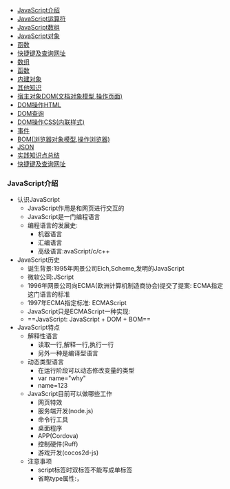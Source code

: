 - [JavaScript介绍](#javascript介绍)
- [JavaScript运算符](#javascript运算符)
- [JavaScript数组](#javascript数组)
- [JavaScript对象](#javascript对象)
- [函数](#函数)
- [快捷键及查询网址](#快捷键及查询网址) 
- [数组](#数组)  
- [函数](#函数-1)  
- [内建对象](#内建对象) 
- [其他知识](#其他知识)
- [宿主对象DOM(文档对象模型,操作页面)](#宿主对象dom文档对象模型操作页面)  
- [DOM操作HTML](#dom操作html)    
- [DOM查询](#dom查询)
- [DOM操作CSS(内联样式)](#dom操作css内联样式)
- [事件](#事件)
- [BOM(浏览器对象模型,操作浏览器)](#bom浏览器对象模型操作浏览器)
- [JSON](#json)
- [实践知识点总结](#实践知识点总结)
- [快捷键及查询网址](#快捷键及查询网址-1)

### JavaScript介绍
- 认识JavaScript
  - JavaScript作用是和网页进行交互的
  - JavaScript是一门编程语言
  - 编程语言的发展史:
    - 机器语言
    - 汇编语言
    - 高级语言:avaScript/c/c++
- JavaScript历史
  - 诞生背景:1995年网景公司Eich,Scheme,发明的JavaScript
  - 微软公司:JScript
  - 1996年网景公司向ECMA(欧洲计算机制造商协会)提交了提案: ECMA指定这门语言的标准
  - 1997年ECMA指定标准: ECMAScript
  - JavaScript只是ECMAScript一种实现:
  - ==JavaScript: JavaScript + DOM + BOM==
- JavaScript特点
  - 解释性语言
    - 读取一行,解释一行,执行一行
    - 另外一种是编译型语言
  - 动态类型语言
    - 在运行阶段可以动态修改变量的类型
    - var name="why"
    - name=123
  - JavaScript目前可以做哪些工作
    - 网页特效
    - 服务端开发(node.js)
    - 命令行工具
    - 桌面程序
    - APP(Cordova)
    - 控制硬件(Ruff)
    - 游戏开发(cocos2d-js)
  - 注意事项
    - script标签时双标签不能写成单标签
    - 省略type属性:，<script>标签中会使用 type="text/javascript"。现在可不写这个代码了，因为JavaScript 是所有现代浏览器以及 HTML5 中的默认脚本语言
    - 加载顺序
      - 作为HTML文档内容的一部分，JavaScript默认遵循HTML文档的加载顺序，即自上而下的加载顺序
      - 推荐将JavaScript代码和编写位置放在body子元素的最后一行
      - JavaScript代码严格区分大小写
- JavaScript填写位置
    * HTML元素中
    * script标签里面
    * 外部引入js文件
- JavaScript注释
  - 单行注释
  - 多行注释
  - 文档注释
- 浏览器的交互方式
  - 交互方式一:浏览器弹出窗口
  - 交互方式2:在控制台打印内容,输出内容多个之间通过逗号隔开
  - 交互方式3:DOM操作
  - 交互方式4:接收用户输入的内容
```
// 1.交互方式一:浏览器弹出窗口
alert('Hello World')
// 交互方式2:在控制台打印内容,输出内容多个之间通过逗号隔开
console.log('hello 你好',"你好",18)
// 3.交互方式3:DOM操作
document.write("<h2>Hello HTML</h2>")
// 4.交互方式4:接收用户输入的内容
var age = prompt("请输入你的年龄")
console.log("你的年龄是:",age)
```
- 变量的命名方式
  - 变量的声明:在一个JavaScript中声明变量使用关键字var(后续学习ES6还有let,const声明方式)
  - 这个过程也可以分开操作
  - 同时声明多个变量
  - 变量的命名规则
    - 第一个字符必须是一个字母、下划线（ _ ）或一个美元符号（ $ ）
    - 其他字符可以是字母、下划线、美元符号或数字。
    - 不能使用关键字和保留字命名：[常用的关键字和保留字查询地址](https://developer.mozilla.org/zh-CN/docs/Web/JavaScript/Reference/Reserved_words)
  - 变量名命名规范(建议遵守)
    - 多个单词使用驼峰标识
    - 赋值=两边都加上空格
    - 一条语句结束后都添加分号
  - 定义变量保存两个数字并将变量的数字进行交换
    - 1.使用临时变量
    - 2.不使用临时变量
```
定义变量保存两个数字并将变量的数字进行交换
        1.使用临时变量
        2.不使用临时变量 
```
- JavaScript常见的基本类型
  - 数值型（Number）
    - 数字的表示方式:十进制,二进制,八进制
    - 数值表示范围:
    - NaN，即非数值（Not a Number）是一个特殊的数值，JS中当对数值进行计算时没有结果返回，则返回NaN
    - isNaN，用于判断是否不是一个数字。不是数字返回true，是数字返回false。

```
var n10 = 10
var n16 = 0x100
var n8 = 0o100
var n2 = 0b100
console.log(n10,n16,n8,n2)
```
  - 字符串型（String）
    - 字符串的表示可以使用单引号也可以使用双引号。
    - 转义字符：\’	\” \t制表符	\n换行符,\\反斜杠,\b退格符.\r回车符四个的用法
    - 获取字符串的长度：length属性
```
无括号,length是属性
str.length
```
  - 布尔型（Boolean）
    - 两个取值: true/false
  - 空类型（Null）
    - Null类型也是只有一个值：null
    - 通常对象在回收时设置为null
  - 未定义型（Undefined）
    - 只有一个值undefine
    - 在使用 var 声明变量但未对其加以初始化时，这个变量的值就是 undefined
    - typeof对没有初始化和没有声明的变量都会返回undefined
  - Null和Undefined的关系：
    - undefined值实际上是由null值衍生出来的，所以如果比较undefined和null是否相等，会返回true
    - 但是转化成数字时，undefined为NaN，null为0
  - typeof可以查看变量类型
```
两种写法都可以
console.log(typeof str)常用
console.log(typeof(str))
```
- ==变量存储的本质==
  - 内存的分类：栈空间和堆空间
  - 基本数据类型分配在栈空间
  - 引入数据分配在堆空间
  (浏览器数据类型加载在内存中的堆空间和栈空间)
- 数值类型的转换
  - Number(其他类型)
  - parseInt(数值,radix基数):将string->整数
  - parseFloat():将string->浮点数
- 转换成字符串类型
  - toString()方法格式:变量.toString()
    - 只能转换数值类型和布尔类型
  - String(变量): 可以转换所有类型
  - 字符串拼接:格式:变量+""
- 转换成boolean类型
  - 转成false的五种:"",0,undefined,null,NAN
  - 其他均为true
### JavaScript运算符
- 算术运算符/
- 赋值运算符/
- 关系(比较)运算符/
  - '\==='表示全等，他和'=='基本一致，不过'=='在判断两个值时会进行自动的类型转换，而'==='不会。
  - 比如”123”==123 会返回true，而”123”===123会返回false；
  - 除了!=以外，JS中还提供了!==
  - !==也不会进行自动类型转换，比如”123”!=123 会返回false，而”123”!==123会返回true；
- 逻辑运算符 
  - 逻辑与运算符可以应用于多个运算符,且不一定为boolean值
  - 对于非布尔的运算,会先转换为布尔值
  - 逻辑与和逻辑或的特殊用法
```
   /*
        1.逻辑与的特殊用法:多个条件都为true
        先判断存在不存在,存在则进行后面函数的调用,就不会出现报错的情况
       与运算的特殊用法:多个条件都为true
       有一个条件为falsename后续将不再判断

        */
       var name = "ftt";
    //    对象中存放的是键值对
       var info = {
           name: "ftt",
           age: 18,
           height: 1.65,
        //    eating: function() {
        //        console.log("吃东西");
        //    }
       };
       info.eating && info.eating()
       /*
       2.逻辑或的特殊用法:只要有一个条件为true
       一旦遇到条件为true.那么后面的条件将不再执行
       */
      var message = info.name || info.age || info.height
      console.log(message)
```
- 三元运算符
  - 格式:表达式1 ? 表达式2 : 表达式3
  - 满足表达式1执行表达式2,否则执行表达式3
- switch分支语句
- 断点调试(debug)
  - 通过打印到控制台
  - 开启断点调试的两种方式
    - 找到自己的源代码,在其中打断点
    - 在代码中写上debugger

### JavaScript数组
- 数组
  - JavaScript中的数组我们可以通过字面量的方式创建：[]
    - []中存放一组数据
    - 虽然JavaScript支持在数组中存放不同的数据类型，但是开发中建议存放相同的类型  
  - 数组常见操作
    - length属性
    - 获取数组某个位置通过索引值
    - 在JavaScript中获取一个不存在的索引值，不会报错，结果为undefined
- 冒泡排序
  -  相邻元素先进行比较,不满足条件交换位置,每次排序都选出里面最大的元素
```
var num = [3,2,8,9,4,3,6,7,2]
for (i = num.length-1; i > 0;i--) {
    for (j = 0;j < i;j++) {
        if (num[j] > num[i]) {
            var temp = num[i];
            num[i] = num[j];
            num[j] = temp;
        }
    }
}
console.log(num);
```
### JavaScript对象
- JavaScript主要分为:ES(ECMAScript),BOM,DOM
- 对象的分类:
  - 内建对象
    - ES6标准中定义的对象,在任何的ES的实现中都可以使用
    - 比如:Math String Number Boolean Function Object
  - 宿主对象
     - 由JS的运行环境提供的对象,目前来讲主要由浏览器来提供
     - 比如:BOM,DOM
  - 自定义对象
    - 由开发人员自己创建的对象
- 对象的基本操作
  -  创建:构造函数专门用来创建对象的函数,通过new创建的函数都叫做构造函数,通过typeof查看属性
    - 两种方式:1.通过new构造函数创建
    - 直接通过大括号中的键值对进行创建var obj2 = {
            name: "ftt",
            age: 18,
            gender: "女",
        };==使用奇怪的名字,属性名要添加双引号==
  -  向对象中添加的值称为属性,属性的添加格式:对象.属性名 = 属性值
  -  修改属性:对象.属性名 = 新属性值
  -  通过in字符查看对象中属性的存在格式:"属性名" in 对象
```
/*
对象的声明:
1.通过构造函数new进行创建
*/
obj = new Object();
obj1 = new Object();
// 2.特殊的属性名通过中括号进行创建[] 更加灵活,通过传递变量进行属性的读取
obj["123"] = "你好";
console.log(obj["123"]);
var n = "123";
console.log(obj[n]);
// js对象的属性值可以是任意的值
obj.test = obj1;
obj.name = "ftt";
console.log(obj.test);
// 通过in字符查看对象中属性的存在格式:"属性名" in 对象
console.log("test" in obj);
```
- 基本数据类型和引数据类型
  - 基本数据类型的值是无法修改的,不可变的,基本数据类型比较的是==值==的比较,也就是两个变量的比较;保存在栈中
  - 引用数据类型:保存在内存中的对象;当一个变量是一个对象时,实际上变量中保存的并不是对象本身,而是对象的==引用==;当从一个变量向另一个变量复制引用类型的值时,会将对象的引用复制到变量中，并不是创建一个新的对象。这时，两个变量指向的是同一个对象。因此，改变其中一个变量会影响另一个。
- 堆和栈
  - JS在运行时数据时保存在栈内存和堆内存中
  - 栈内存用来保存变量和基本类型,堆内存用来保存对象
  - 声明变量时实际是在栈内存中创建了一个空间来保存变量
  - 如果是基本类型则在栈内存中直接保存，
  - 如果是引用类型则会在堆内存中保存，变量中保存的实际上对象在堆内存中的地址。
#### 函数
- 函数也是对象,可以存储东西
- 函数是由一系列子程序组成
- 函数可以封装一些可执行的代码,拥有普通对象的功能
- 函数需要调用才能执行:函数名()
- 函数通过typeof属性查看时显示object类型
- 创建函数两种方式:
  - 通过构造函数创建(开发中不用)var fun = new Function("console.log('Hello World');");
   - 使用函数声明创建函数:function 函数名(参数1,...){语句}
   - 使用函数表达式的方式创建函数
```
// 创建函数1(通过构造函数,一般不使用)
var fun = new Function("console.log('Hello World');");
// 2.创建函数通过声明的方式
function fun1 (){
    console.log("我是函数");
    alert("哈哈哈");
    document.write("dkfsoj;ijs;diof");
}
// 3使用函数表达式:匿名表达式,没有函数名
var fun3 = function(){
    console.log("我是匿名函数");
}
// 调用函数
fun();
fun1();
fun3();
```
- 函数参数:
  - 调用函数时解析器不会检查实参的类型和个数
  - 当实参的个数少于形参时
- 函数返回值
  - 函数中通过return返回值;
  - 不写return时,返回undefined
  - return可以返回任何类型的值
- 实参可是是任意数据类型(数值,对象,函数等)
  - sayHello和sayHello()的区别:
    - sayHello是一个对象,
    - sayHello()是函数调用,传入的是返回值 
- 立即执行函数
  - 立即执行函数只会执行一次
  - 两种不同的写法:立即执行函数需要加括号()才不会报错,将他们看成一个整体
 ```
立即执行函数:只会执行一次 没有参数的执行函数,注意需要加()才不会报错,若要立即执行只需要在最后加上()
(function(){
    console.log("我是立即执行函数");
})();
// 有参数的立即执行函数
(function(a,b){
    console.log(a+b);
})(123,345);
  ```
- 对象的属性可以是任意的数据类型行(函数)
```
obj.test;//是一个函数
obj.test();//1,调对象的方法
fun1();//2,调函数,1,2只是名称上的区别
```
- 函数的属性查看方法:
  - 对象.属性名
  - 对象[变量名]更加灵活方便
- 通过枚举的方式遍历对象的属性
  - obj[n]这里的n是变量所有只能通过变量的方式查看属性名
```
 // 通过for (var n in obj)枚举对象中的属性
        var obj = {
            name:"猪八戒",
            age:17,
            gender:"男",
            address:"高老庄"
        }
        for (var n in obj) {
            console.log(n + " "+ obj[n]);
        }
```
- 作用域:
  - 全局作是最外围的执行环境,在web浏览器中,全局执行环境被认为是windows对戏哪个,因此所有的全局变量和函数都作为windows对象啊的属性和方法创建
  - 每个执行环境中的所有代码执行完毕后,该环境被销毁,保存在其中的变量和函数定义也随之销毁
  - 在内部环境可以读取外部环境的变量,反之不行.
- 变量的生声明:
  - 1.变量的声明:使用var关键字声明的变量会在所有代码执行之前就声明(但不会赋值),所以即使在声明之前调用会显示undefined,不用var声明则会直接报错;
  - 2.函数的声明:
       - 使用函数声明形式创建的函数function 函数名(){}会在所有代码执行之前就被创建,所以我们可以再函数声明之前就调用
       - 使用函数表达式创建的函数,不会被声明提前,不能提前进行条用
```
console.log(a);//undefined
var a = "123";
var b = "hahah ";
console.log(a);//123

fun();//执行
fun1();//报错显示不是function,var声明的为赋值的默认为undefined
function fun() {
   console.log('我是声明函数声明的function函数');
}
var fun1 = function() {
   console.log("我是函数表达式声明的函数")
}
```
- 函数作用域
  - 调用函数时创建函数作用域,函数执行完毕,函数作用域销毁
  - 每调用一次函数就会创建新的作用域,他们之间是互相独立的
  - 在函数作用域中可以访问全局作用域,反之不行
  - 在函数作用域中操作一个变量时现在自身作用域中寻找,没有则向上一级寻找,若全局作用域中都没有,则会报错referenceError
  - 在函数中访问全局变量可以使用window对象
  - 函数作用域中var声明的变量也会提前;函数声明也会在所有代码执行之前也会被调用
  - 在函数中不使用var声明的变量都会成为全局变量
  - 形参就相当于在函数中声明了一个变量,调用函数时如果不写实参,就报undefined
-  ==解析器调用函数每次都会向函数内部传递一个隐含参数this==,
  - this指向的是一个对象,这个对象我们称之为==函数执行上下文对象==
  - 根据函数的调用方式不同,this会指向不同的对象
    - 以函数的形式调用时,this永远指向window
    - 以方法的形式调用时,this就是调用方法的那个对象
 ```
function fun(){
   console.log(this.name);
} 
var name = "全局的name属性";
//以方法的形式调用
window.fun();
//以全局的形式调用
fun();
 ```
- 工厂化方法创建对象
  - 弊端是:所有的对象都是object的,是==通过new创建出来的对象==,不能区分不同的对象,因此提出构造函数的概念
```
// 工厂化方法创建
function createPerson(name,age,gender){

    var obj = new Object();
    obj.name = name;
    obj.age = age;
    obj.gender = gender;
    obj.sayHello = function(){
        alert(this.name);
    }
    return obj;
}
var obj1 = createPerson("猪八戒",13,"男");
var obj2 = createPerson("孙悟空",13,"男");
var obj3 = createPerson("汤森",13,"男");
var obj4 = createPerson("白龙马",13,"男");
obj1.sayHello();
obj2.sayHello();
obj3.sayHello();
obj4.sayHello();
```
- 构造函数
  - 创建一个构造函数专门用来创建指定的对象;构造函数是一个普通的函数,创建方式和普通的方式没有区别;不同的构造函数习惯首字母大写
  - 构造函数和普通函数的区别:
    - 普通函数是直接调用
    - 构造函数是使用new关键字来调用
  - 构造函数的执行流程:
    - 立刻创建一个新的对象
    - 将新建的对象设置为函数中的this,在构造函数中可以使用this来引用新建的对象
    - 逐行执行函数中的代码
    - 将新建的对象作为返回值返回
  - 使用同一个构造函数创建的对象属于一类对象,也将一个构造函数称之为一个类
  - 我们将通过构造函数创建的对象称之为==实例==
  - 通过instanceof 可以判断对象实例所属情况,格式:==实例 instanceof 对象==
- this的三种情况:
  - 当以函数形式调用,this是window
  - 当以方法的形式调用,this是调用方法的对象
  - 当以构造函数调用,this就是创建的函数
 ```
function Dog(name,age){
    this.name = name;
    this.age = age;
    this.sayHello = function(){
        alert(this.name);
    }
}
function Person(name,age,gender){
    this.name = name;
    this.age = age;
    this.gender = gender;
    this.sayHello = function(){
        alert(this.name);
    }
}
var per = new Person("猪八戒",12,"女");
console.log(per);
console.log(per.sayHello());
var dog = new Dog("小黄",23);
console.log(dog)
console.log(dog.sayHello())
// instanceof
console.log(per instanceof Object);
console.log(dog instanceof Dog);
console.log(per instanceof Person);
改进: 将sayHello()方法在全局作用域中定义,避免每次创建新的对象都会新建函数sayHello,占用内存
缺点:定义在全局变量中会污染全局变量的环境,因此提出了原型的概念

 ```
 - ==原型解决方案==:
  - 创建构造函数,可以将这些对象共有的属性和方法添加到构造函数的原型对象中,不用分别给每个独享添加,也不会影响到全局作用域,就可以使每个对象都可以访问到这些属性和方法
 - ==原型==:
   - 我们所创建的每个函数,解析器都会添加一个属性==prototype==,这个属性对应着一个对象,就是==原型对象==
   - 函数调用
     - 如果函数作为普通函数调用,原型没有任何作用;
     - 作为构造函数调用,他所创建的每一个实例都会有一个隐含的属性指向该构造函数的原型对象,可以通过__proto__来访问
  - 原型对象相当于一个类的公共区域,所有同一个类的实例都可以访问这个原型对象,可以将对象中共有的内容统一设置到原型对象中
  - 当我们访问对象中属性和方法是,他现在自身中寻找,如果有则直接使用,否则会去原型对象中寻找
  - 
```
function MyClass(){

}
var c1 = new MyClass();
// 给实例中添加属性和方法
c1.a = "abc"
c1.fun = function(){
    console.log("我是c1的方法");
}
var c2 = new MyClass();
console.log(MyClass.prototype==c1.__proto__);//返回结果为true,函数的属性prototype==实例的属性__proto__
// 给原型对象中添加属性/方法
MyClass.prototype.a = 123;
MyClass.prototype.fun = function(){
    alert("hello");
}
// 访问原型对象中的内容
console.log(c1.fun());
console.log(c1.a);
console.log(c2.fun());
console.log(c2.a);
```
- 查看对象中的属性
  - 使用in查看对象中的属性:使用in检查对象中是否含有某个属性,如果对对象中没有,原型对象中有,也会返回true;格式:"属性名" in 实例.
  - 使用hasOwnProperty()来检查对象自身的属性,且只能检查自身的属性格式:实例.hasOwnProperty("属性名")
  - hasOwnProperty()在原型的原型的对象中存在
  - 原型的对象中也存在原型对象,当我们使用一个对象的属性或方法时,会现在自身中寻找,有则直接使用,没有则去原型对象中寻找,不存在在去原型的原型的对象中去寻找,直到找到object对象的原型,如果object中没有则返回undefined,==object对象中没有原型,原型为null==.
```
in方法使用
"name" in c1
hasOwnProperty方法使用
per1.__proto__.hasOwnProperty("toString")
注意:查看函数方法也是只看方法名
```
- toString方法重写在原型对象中会对所有创建的实例都起作用
```
// 定义在原型对象中显示
Person.prototype.toString = function(){
    return "Person[name="+this.name+"age="+this.age+"gender:"+this.gender+"]";
}
```
- ==垃圾回收(GC)==
  - 不再使用的对象的内存将会==自动回收==，这种功能称作垃圾回收
  - 所谓不再使用的对象，指的是没有任何一个属性(变量)引用的对象
  - 垃圾回收目的:是开发者不必为对象的生命周期管理花费太多的时间object=null
  - JS引擎中拥有自动垃圾回收机制,需要回收将obj=null


### 快捷键及查询网址
- [常用的关键字和保留字查询地址](https://developer.mozilla.org/zh-CN/docs/Web/JavaScript/Reference/Reserved_words)
#### 数组
- 数组也是一个对象,通过索引进行获取
- 数组的创建
  - 通过new构造函数进行创建
  - 根据字面量创建数组[]
    - 创建数组的同时还可以赋值
    - 计算数组的长度length属性
    - 设置数组的长度length
    - 在创建数组时如果赋值只有一个数字,表示数组的长度,而非index=0处的值
    - 数字中的元素可以是任意数据类型(数字,字符串,对象,函数,数组等)
```
var arr = new Array(10, 20, 30);
var arr2 = [10, 20, 30];
```
- 数组的方法
  - 数组push()末尾添加元素并返回新的数组长度值
  - pop()末尾删除最后一个元素,并返回元素   
  - unshift()开头添加新的元素并返回新的数组长度值
  - shift() 开头删除第一个元素并返回删除的元素
  - slice(start,end):提取数组中指定的元素
    - start包含
    - end不包含,可以省略,默认最后一个
    - 可以传递负数,表示从后面开始算起
  - splice()用于删除数组中的元素
    - ==使用该函数会改变原数组==,会将指定元素从原数组中删除并将删除的元素作为返回值返回
    - 参数:
      - 1.表示开始位置的索引
      - 2.表示删除元素的个数
      - 3.第三个及其以后可以传递一些元素,这些元素会自动插入到开始位置索引前面
  - concat()可以连接两个或多个数组
    - 该方法不会对原数组产生影响.而是将转换后的字符串作为结果返回
    - arr.concat(arr1,arr2)参数可以是数组也可以是元素
  - jojn()将数组转换为字符串
    - 不会对原数组产生影响
    - 参数为字符连接的符号
  - reverse()翻转数组元素中的内容,会改变组原数组(无参数)
  - sort()对数组中的数字进行排序,会改变原数组,默认暗转unicode编码进行排序
    - 我们可以自己制定排序规则:
      - 在sort()中添加一个回调函数,来指定排序规则,回调函函数中需要指定两个形参,浏览器将分别使用数组中的元素作为实参去调用回调函数.使用哪个调用不确定,但肯定在数组中a肯定在b前面
      - 浏览器柑橘回调函数的返回值来决定元素的顺序
        - 大于0 元素交换位置
        - 小于0元素位置不变
        - 等于0,则认为两个元素相等也不交换位置
    - 升序排列(a-b)
    - 降序排列(b-a)
```
var arr4 = ['1','4','3','5','6','2'];
//回调函数
arr4.sort(function(a,b){
    return a-b;
})
console.log(arr4);
```

- ==forEach()方法只支持IE8以上浏览器支持的==
    该方法需要函数作为参数
    - 数组中有几个元素执行几次,每次执行浏览器会将遍历到的元素以实参的形式传递出来,我们可以定义形参来读取内容
    - 浏览器会传递三个参数:
       - 第一个参数:值
       - 第二个参数:元素索引
       - 第三个参数: 正在遍历的数据 
```
var arr = ["苹果","香蕉","栗子","荔枝","樱桃"];
arr.forEach(function(value,index,obj){
   console.log(value);
   console.log(index);
   console.log(obj);
       })
```
- 数组去重:
```
// 数组去重
var arr = [1,2,3,5,3,5,4,3,3,7];
for(var i=0;i<arr.length;i++){
    for(var j=i+1;j<arr.length;j++){
        if(arr[i]==arr[j]){
            arr.splice(j,1);
            // 如果arr存在两个连续的相等数字,在删除之后,后面的元素就会补上来,而索引值调下一位,漏掉与其相邻的元素,这里通过j--在执行一次删除位置的当前位置
            j--;
        }
    }
}
        console.log(arr);

```
-冒泡排序
```
/*
        相邻元素先进行比较,不满足条件交换位置,每次排序都选出里面最大的元素
        */
        var num = [3,2,8,9,4,3,6,7,2]
        for (i = num.length-1; i > 0;i--) {
            for (j = 0;j < i;j++) {
                if (num[j] > num[i]) {
                    var temp = num[i];
                    num[i] = num[j];
                    num[j] = temp;
                }
            }
        }
        console.log(num);
```
#### 函数
- 函数对象的方法
  - call()和apply()
    - 这两个都是函数对象的方法,需要通过函数对象来调用
    - 当函数调用call()和apply()都会调用函数执行
    - 在调用两个函数可以将一个对象指定为第一个参数,此时这个对象成为函数执行的this
  - call()可以将实参在对象之后依次传递
  - apply()需要将实参封装到一个数组中统一传递
```
fun();//this是window
fun.call(obj);//this是obj
fun.apply(obj);//this是obj

fun.call(obj,2,3);
fun.apply(obj,[2,3]);
```
- ==this情况==
  - 以函数情况调用时,h
  - 以方法的形式调用时,this是调用方法的对象
  - 以构造函数的形式调用时,this是新创建的那个对象
  - 使用call和apply调用时,this是指定的那个对象
  
- 在==调用函数时==,浏览器每次都会传递两个隐含的参数
  - ==this== 函数的上下文对象
  - 封装实参的对象==arguments==
    - ==arguments==是一个类数组对象,他可以通过索引来才做数据,也可以获取长度
    - 在调用函数时,所传递的实参都会在arguments中保存
    - 即使不定义实参也可以通过arguments来使用实参->arguments[0]
    - arguments中有一个属性叫==callee==,这个属性对应一个函数对象,就是当前正在执行的函数对象
```
function fun(){
   console.log(arguments instanceof Array);//false,可见不是数组
   console.log(Array.isArray(arguments));//false可见不是数组
}
function fun1(a,b){
   console.log(arguments.length);
   console.log(arguments[0]);
   console.log(arguments.callee);
   //表示当前正在执行的函数对象
   console.log(arguments.callee == fun1);//true
}
fun1("hello",true);
```
- 函数的定义和调用
  - 函数名的命名规则和前面变量名的命名规则是相同的
  - 函数定义完后里面的代码是不会执行的，函数必须调用才会执行
  - 调用函数通过函数名()
  - ==函数的调用是一个压栈的过程==
```
 function 函数名(){
    函数封装的代码
    ……
 }
```
- 函数表达式的写法有三种:
  - 函数声明:函数.name=函数名
  - 函数表达式
    - 匿名函数表达式:函数.name=表达式名
    - 命名函数表达式:函数.name=函数名
  - 函数的name属性：所有的函数都有一个name属性用于获取函数的名称
```
 var test = function bar(){
    函数封装的代码
    ……
 }
  var test = function(){
    函数封装的代码
    ……
 }
```
- 函数的作用，在开发程序时，使用函数可以提高编写的效率以及代码的 ==重用==
- ==函数的参数==
  - 把 具有独立功能的代码块 组织为一个小模块，在需要的时候 调用
  - 函数的参数，增加函数的 通用性，针对 相同的数据处理逻辑，能够 适应更多的数据
  - 参数传递数据:参数分类
    - 形参:定义 函数时，小括号中的参数，是用来接收参数用的，在函数内部 作为变量使用
    - 实参:调用 函数时，小括号中的参数，是用来把数据传递到 函数内部 用的
- 参数的值传递和引用传递
  - 值传递主要针对的的普通数据类型,传参的过程中传递的是值
  - 引用传递:主要针对的是引用数据类型,传参的过程中传递的是地址,修改也直接修改的是地址中的值,可以不用返回return引用数据类型,直接在函数外面调用

- ==函数返回值==
  - 使用return关键字返回值,当前函数就会结束
  - 如果函数中没有return.name函数有默认的返回值undefied
  - 如果函数使用 return语句，但是return后面没有任何值，那么函数的返回值也是：==undefined==
- ==递归函数==:
  - 函数自己调用自己
  - 在开发中尽量避免使用递归
    - 递归如果没有写好结束条件,意味着会无限执行下去
    - 递归调用非常占据内存空间(空间复杂度).效率比较低(时间复杂度)
- ==立即执行函数== (Immediately-Invoked Function Expression)(IIFE)立即调用函数==表达式==
  - 立即执行函数:只会执行一次
  - 没有参数的执行函数,注意需要加()才不会报错,若要立即执行只需要在最后加上()
  - 表达的含义是一个函数定义完后被立即执行
  - 先定义一个匿名函数,这个函数有自己独立的执行上下文,函数后面的()表示函数调用执行
  - 作用:会创建独立的执行上下文环境,可以避免外界访问或修改内部的变量,也避免了内部变量的秀秀
```
// 立即执行函数:只会执行一次
// 没有参数的执行函数,注意需要加()才不会报错,若要立即执行只需要在最后加上(),小括号解析当成表达式
(function(){
    console.log("我是立即执行函数");
})();
(function(){
    console.log("我是立即执行函数");
}());这种写法也是可以,()内部的东西是一个整体
// 有参数的立即执行函数
(function(a,b){
    console.log(a+b);
})(123,345);
var demo = function(){}();是一个表达式可以直接跟()调用
错误方式:
function(){
    console.log("我是立即执行函数");
}();相当于是两行代码,js不允许直接在一个函数后面()调用函数
```
- 函数相关练习 (斐波那契额数,选择排序,冒泡排序)
```
// 练习一：实现一个加法计算器
function sum() {
    var total = 0;
    //浏览器默认会传入参数对象,通过for循环获取返回值
    for (var i = 0; i < arguments.length; i++) {
        total += arguments[i];
    }
    return total;
}
//调用函数
console.log(sum(23, 45, 34, 2, 3, 5));
// 练习二：定义一个函数，传入宽高，计算矩形区域的面积
function rectangle(w, h) {
    return w * h;
}
console.log(rectangle(45, 34));
// 练习三：定义一个函数，传入半径，计算圆形的面积
function cyc(r) {
    return Math.PI * r * r;
}
console.log(cyc(5));
// 练习四：定义一个函数，传入n（n为正整数），计算1~n数字的和
function sumAll(n) {
    var total = 0;
    //浏览器默认会传入参数对象,通过for循环获取返回值
    for (var i = 1; i < n; i++) {
        total += i;
    }
    return total;
}
console.log(sumAll(100));
// 练习五：定义一个函数，传入一个数组，对数组进行翻转
function reverseArr(arr) {
    for (var i = 0; i < arr.length / 2; i++) {
        var temp = arr[i];
        arr[i] = arr[arr.length - 1 - i];
        arr[arr.length - 1 - i] = temp;
        // console.log(arr[i]);
        // console.log(arr[arr.length - 1 - i]);
    }
    return arr;
}
var arr = [1, 4, 5, 6, 3, 5, 4, 6, 3];
console.log(reverseArr(arr));
// 练习六：定义一个函数，传入一个数字数组，对数组中的数字进行排序
function arrSort(arr) {
    //通过冒泡排序进行
    for (i = arr.length - 1; i > 0; i--) {
        for (j = 0; j < i; j++) {
            if (arr[j] > arr[i]) {
                var temp = arr[i];
                arr[i] = arr[j];
                arr[j] = temp;
            }
        }
    }
    return arr;
}
console.log(arrSort(arr));
// 练习七：定义一个函数，传入一个数字，求对应的菲波那切数列,
//1,1,后面的数是前面两个数的和
function fib(n){
        if(n===0||n===1){
            return 1;
        }
        num1 = 1;
        num2 = 1;
        sum = 2;
        for(var i=2;i<n;i++){
            //相加数值的传递
            num1 = num2;
            num2 = sum;
            sum = num1 + num2;
            // console.log(sum);
        }
        return sum;
    }
    console.log(fib(10));
    //通过递归函数实现斐波那契数
    function fib2(n){
        if(n===0||n===1){
            return 1;
        }
        return fib2(n-1)+fib2(n-2);
    }
    console.log(fib2(10));
//选择排序,每一轮都将最小的元素的放在前面,一次类推
var arr = [4, 2, 3, 7, 5, 9, 20, 8];
function chooseSort(arr) {
    for (var j = 0; j < arr.length; j++) {
        for (var i = j + 1; i < arr.length; i++) {
            //i大的条件放在后面
            if (arr[i] < arr[j]) {
                temp = arr[j];
                arr[j] = arr[i];
                arr[i] = temp;
                // i--;
            }
        }

    }
}
chooseSort(arr);
console.log(arr);
    
    
```



#### 内建对象
- Date对象
  - 当前时间戳:Date.now();
- Math和其他对象不同,他不是一个构造函数,他属于工具类不用创建对象,里面封装了数字相关的属性和方法
  - Math.PI
  - Math.ceil()
  - Math.floor()
  - Math.round()
  - Math.random()0-1之间的随机数
  - 生成一个0-x之间的随机数:Math.round(Math.random()*x)
  - 生成一个x-y之间的随机数:Math.round(Math.random()*(y-x)+x)
  - Math.max()
  - Math.min()
  - Math.pow(x,y)x的y次方
  - Math.squrt(x,y)开根号
#### 其他知识
- 包装类
  - 常用的数据类型:Boolean,String,Number,Null,Undefined
  - 引用数据类型:Object
  - 在JS中提供了三个包装类,通过这三个包装类可以将基本数据类型转换为引用数据类型
    - String()
     * Number()
     * Boolean()
  * 方法和属性不能添加给对象,不能添加给基本数据类型,当我们对一些基本数据类型调用方法和属性时,浏览器会临时使用包装类转换为对象,然后在调用想用的对象和方法,调用完成后在转为基本数据类型
- 字符串方法
  - 字符串在底层通过字符数组的方式保存
  - str.length
  - 获取指定位置的字符
    - charAt(num)获取指定位置的字符
    - charCodeAt()返回的是字符编码
    - fromCharCode()根据字符编码去获取字符,例如:String.fromCharCode(20013)通过构造函数调用
    - indexOf(待查内容,查找位置)返回第一次索引的位置,没有则显示-1
    - slice(start,end)截取指定位置字符串并返回截取的字符串,参数为负数,表示从后面开始计算
    - substring()和slice类似,会自动调整参数的位置,第二个小于第一个会自动交换位置,参数不能为负数
    - substr(str,个数):一般不用
  - split("符号"),通过参数符号拆分字符串为数组,传入的参数为空,则所有的字符串按照字母拆分
  - str.toUpperCase()转换为大写
  - str.toLowerCase()转化为小写
- ==正则表达式==
  - 创建
    - 通过构造函数:
      - var 变量 = new RegExp("正则表达式","匹配模式")
        - 匹配模式:g->全局匹配;i->忽略大小写;s->匹配任何字符包括终止符
      - 使用typeof检查正则对象,会返回object
    - 通过字面量
      - var 变量 = /正则表达式/匹配模式
  - 正则表达式的方法:test()
    - 使用这个方法可以用来检查字符串是否否和正则表达式,符合返回true,反之false
  - 正则表达式总结
    - /a|b|c/:检查一个字符串中有字母a或b或c
    - /[a-z]/i检查一个字符串中是否有字母
    - /a[bc]d/检查字符串中含有abc或acd,
    - /^ab/:除了ab以外的字符
    - /[0-9]/:含有数字0-9
  - ==字符串和正则表达式的方法:==
    - search(正则表达式)搜索字符串中是否含有指定内容,搜索到则返回第一个元素的位置,搜索不到则返回-1;只会返回一个值
    - match()可以将字符串中符合条件的内容提取出来,可以提取出所有的符合要求的内容,默认只会返回第一个,设置全局匹配模式,多个结果返回的是一个数组
    - replace("被替换","替换内容")可以将字符串中的内容替换为新的内容 默认只会替换以一个,设置全局替换模式
    - split("*")可以通过参数字符串拆分为字符数组,并返回所有的字符串数组;设置全局变量会返回所有值,设置替换内容为空,则会将所有的返回值都返回
  - 量词:
    - 通过量词设置内容出现的次数
    - 量词只对前面的内容起作用
    - {n}正好出现的次数n
    - {m,n}出现m-n次
    - {m,} m次以上
    - + 表示一次或者一次以上
    - * 0个或多个
    - ? 0个或一个
    - ^ 表示开头(ps:在[]里面的^表示除了在外面的表示开头)
    - $ 表示结尾
    - 手机号的正则表达式:/^1[3-9][0-9]{9}/
- ==转义字符==\ 
    - . 表示任意字符,如果检查有没有点通过转义字符\.
    - 注意使用构造函数时,由于它的参数是字符串,而\是字符串中的转义字符,如果要使用\则需要使用\\
```
// 字面量创建的正则表达式
reg = /\./
console.log(reg.test(str3));   
// 构造函数创建的正则表达式 
var reg1 = new RegExp("\\.");
console.log(reg1.test(str3));
```
- 其他正则表达式
  - \w 任意的字母数字_---[A-z0-9_]
  - \W 除了[^A-z0-9_]
  - \d 任意的数字 [0-9]
  - \D [^0-9]
  - \s 空格
  - \S 除了空格
  - \b 单词边界
  -  \B 除了边界
  -  去除输入字符串前后的空格->str.replace(/^\s*|\s*$/g,"")
  -  电子邮件表达式:/^\w{3,}(\.\w)*@[A-z0-9](\.[A-z0-9])+(\.[A-z]{2,5}){1,2}$/
```
var reg = /\w/
var reg = /\W/
var reg = /\d/
var reg = /\D/
var reg = /\s/
var reg = /\S/
var reg = /\bchild\b/  //只含有child
console.log(reg.test("er child ren"));
// 去除用户名前后的空格,将字符串前后的空格替换为空的字符串
reg = /^\s*|\s*$/g;
var str = "    sdsdfsd dfdsgs    ";
str = str.replace(/^\s*|\s*$/g,"")
console.log(str);
```
### 宿主对象DOM(文档对象模型,操作页面)
#### DOM操作HTML
- DOM:Document Object Model文档对象模型
  - 文档中通过dom来对HTML页面进行操作
  - 文档:表示整个HTML网页文档
  - 对象:将网页中每个部分转化为对象
  - 模型:表示了各个对象之间的关系,方便获取对象(模型图)
- 节点:构成网页的最基本的组成部分,网页中的每个部分都称为节点,
  - 划分:
      - 文档节点:整个HTML页面
        - document代表整个html页面,是window的属性,可以直接使用,通过该对象可以在整个文档中访问查找节点对象,并可以通过该对象创建节点
      - 元素节点:Html标签
        - 浏览器会将所有页面中的标签转化为元素节点,通过过document.getElementById()方法获取元素节点
      - 属性节点:元素的属性
        - 	属性节点表示的是标签中的一个一个的属性，这里要注意的==是属性节点并非是元素节点的子节点，而是元素节点的一部分==。
        - 	可以通过元素节点来获取指定的属性节点
        - 元素节点.getAttributeNode("属性名");
        - ==我们一般不使用属性节点==
      - 文本节点:HTML标签中的内容
        - ==文本节点一般是作为元素节点的子节点存在的==
        - 获取文本节点时，一般先要获取元素节点。在通过元素节点获取文本节点
        - 元素节点.firstChild获取元素节点的第一个子节点,一般为文本节点
  - 节点属性

| 名称     | nodeName  | nodeType | nodeValue |
|----------|-----------|----------|-----------|
| 文档节点 | #document | 9        | null      |
| 元素节点 | 标签名    | 1        | null      |
| 属性节点 | 属性名    | 2        | 属性值    |
| 文本节点 | #text     | 3        | 文本内容  |
- ==事件==
  - 事件:文档或浏览器窗口中发生的一些特定的交互瞬间
  - JavaScript与HTML之间的交互是通过时间实现的
  - 文档在加载页面时,<head>标签这部分<script>会在页面加载完成之前就加载,此时dom对象并未完全加载就会报错,解决方案
    - 在<head>下的<script>中添加为window绑定一个onload事件 ,该事件对应的相应函数会在页面加载完成之后响应,这样确保我们的代码执行时,所有的dom对象都加载完毕
    - 在body中最后添加script添加js代码,按照顺序执行
##### DOM查询
- DOM中的方法(通过document对象调用)
  - document.getElementById("btn1");获取指定id
  - document.getElementsByTagName("option");获取一组标签名
  - document.getElementsByName("hobby");根据name获取一组数据
  - 查看获取元素的内容的方式:
    - 双标签内容:innerHTM属性
    - 单标签:对象.value/name/type等
    - 查看class属性时采用:对象.className
-  
```
btn1.onclick = function () {
    var pass = document.getElementById("password");
    //    innerHTM获取双标签中的内容,单标签中的内容通过.value.type等获取
    alert(pass.value);
    alert(pass.name);
    alert(pass.type);
}
var btn2 = document.getElementById("btn2");
btn2.onclick = function () {
    //    通过标签名获取一组
    var options = document.getElementsByTagName("option");
    alert(options.length);
    for (var i in options){
        alert(options[i].value);
    }
    // for (var i=0;i<options.length;i++){
    //     alert(options[i].value);
    // }


}
var btn3 = document.getElementById("btn3");
btn3.onclick = function(){
   //通过name获取一组
   var hobby = document.getElementsByName("hobby");
   alert(hobby.length);
   for(var i=0;i<hobby.length;i++){
    //    alert(hobby[i].value);   
    //    获取class类名通过.className
        alert(hobby[i].className);
   }
```
- 获取元素节点的子节点(通过具体的元素调用)ps:节点都是包含空白文档的
  - 方法:元素对象.getElementsByTagName()->返回当前节点的指定标签后代节点(包括空白文本)
  - 属性:childNodes:表示当前节点的所有==子节点(包括空白文本)==
  -  children属性可以获取当前元素的所有==子元素==
  - 属性:firstChild:表示当前节点的第一个子节点
  - firstElementChild获取当前元素的第一个子元素,不支持IE8及以下的浏览器，
  - 属性lastChild:表示当前节点的最后一个子节点
- 获取父节点和兄弟节点(通过具体的节点调用)
  - parentNode:表示当前节点的父节点
  - PreviousSibling:表示当前节点的前一个兄弟节点
  - PreviousElementSibling:表示当前节点的前一个兄弟元素,IE8一下浏览器不支持
  - nextSibling表示当前节点的后一个兄弟节点
- 元素节点的属性
  - element.value,ps:文本的value值是文本中的内容
  - element.id
  - element.className
  - nodeValue:文本节点通过nodeValue获取和设置文本节点的内容
  - innerHTML元素节点通过该属性获取和设置标签内部的html代码
  - innerText:和innerHTML类似,但是只返回文本
- 通过CSS选择器进行查询
  - querySelector()
  - querySelectorAll()
  - 这两个方法都是通过document来调用的,使用相同,都是传递一个选择器字符串作为参数,方法会自动根据选择器字符串去网页中查找元素
  - 不同:querySelector()只会返回找到的第一个元素,querySelectorAll()会返回所有符合条件的元素
- 元素节点的修改操作
  - 创建节点:document.createElement(标签名)
  - 删除节点:父节点.removeChild(子节点)
  - 替换节点:父节点,replaceChild(新节点,旧节点)
  - 插入节点:
    - 父节点.appendChild(子节点);
    - 父节点.insertBefore(新节点,旧节点)
```
//按钮单击事件函数
        function MyOnclick(idstr, fun) {
            var btn = document.getElementById(idstr);
            btn.onclick = fun;
        };
        /*
        创建节点:
        document.createElement()
        - 用于创建一个元素节点对象
        - 需要标签名作为参数,会根据该标签名创建对应的元素节点对象
        - 并将创建好的对象作为返回值返回
        */
        MyOnclick("btn01", function () {
            var li = document.createElement("li");
            //创建广州文本节点
            /*
             * document.createTextNode()
             * 	可以用来创建一个文本节点对象
             *  需要一个文本内容作为参数，将会根据该内容创建文本节点，并将新的节点返回
             */
            var gzText = document.createTextNode("广州");
            li.appendChild(gzText);
            /*
            * appendChild()
            * 	 - 向一个父节点中添加一个新的子节点
            * 	 - 用法：父节点.appendChild(子节点);
            */
            // 获取id为city的节点
            var city = document.getElementById("city");
            // 将广州添加到city下面
            city.appendChild(li);
        })
        // 将"广州"节点插入到#bj前面
        /*
        * insertBefore()
        * 	- 可以在指定的子节点前插入新的子节点
        *  - 语法：
        * 		父节点.insertBefore(新节点,旧节点);
        */
        MyOnclick("btn02",function(){
            var li = document.createElement("li");
            var gzText = document.createTextNode("广州");
            li.appendChild(gzText);
            var bj = document.getElementById("bj");
            //获取city
			var city = document.getElementById("city");
            city.insertBefore(li , bj);
        });
        // 使用"广州"节点替换#bj节点
        /*
        * replaceChild()
        * 	- 可以使用指定的子节点替换已有的子节点
        * 	- 语法：父节点.replaceChild(新节点,旧节点);
        */
        MyOnclick("btn03",function(){
             //创建一个广州
            var li = document.createElement("li");
            var gzText = document.createTextNode("广州");
            li.appendChild(gzText);
            
            //获取id为bj的节点
            var bj = document.getElementById("bj");
            
            //获取city
            var city = document.getElementById("city");
            city.replaceChild(li,bj);
            
        });
        //删除#bj节点
        /*
        * removeChild()
        * 	- 可以删除一个子节点
        * 	- 语法：父节点.removeChild(子节点);
        * 		
        * 		子节点.parentNode.removeChild(子节点);
        */
        MyOnclick("btn04",function(){
            var bj = document.getElementById("bj");
            var city = document.getElementById("city");
            // city.removeChild(bj);
            bj.parentNode.removeChild(bj);
            

        });
```
- dom的其他方法
  - document.body
  - document.documentElement;
  - document.all;
  - document.getElementsByClassName("box1")
  - document.querySelector()
  - document.querySelectorAll()
```
// 获取body标签,document中有属性body的引用可以直接使用,返回的是一个数组,取元素需要在数组中提取第一个元素
var  body = document.body;
//html标签元素获取document.documentElement属性
var html = document.documentElement;
//document.all获取页面中的所有元素
var all = document.all;
console.log(all.length);
//根据元素的class属性值查询一组元素节点对象该方法不支持IE8浏览器,可以通过css选择器其获取class的属性值
var className= document.getElementsByClassName("box1");
console.log(className.length);
/*
document.querySelector()
- 需要一个选择器的字符串作为参数，可以根据一个CSS选择器来查询一个元素节点对象
- 虽然IE8中没有getElementsByClassName()但是可以使用querySelector()代替
- 使用该方法总会返回唯一的一个元素，如果满足条件的元素有多个，那么它只会返回第一个
*/
var box1 = document.querySelector(".box1");
console.log(box1.innerHTML);
/*
document.querySelectorAll()
    - 该方法和querySelector()用法类似，不同的是它会将符合条件的元素封装到一个数组中返回
    - 即使符合条件的元素只有一个，它也会返回数组
*/
var box1s = document.querySelectorAll(".box1");
console.log(box1s);
```
#### DOM操作CSS(内联样式)
- 通过js修改内联表中的样式
  - 语法:元素.style.样式名称 = 样式值
  - ps:如果css的样式名中含有-,需要将这种样式名修改为驼峰命名法,去掉-,然后将-后面的字母大写我们通过style属性设置的样式都是内联样式，
  - 而内联样式有较高的优先级，所以通过JS修改的样式往往会立即显示
  - 但是如果在样式中写了!important，则此时样式会有最高的优先级，即使通过JS也不能覆盖该样式，此时将会导致JS修改样式失效,所以尽量不要为样式添加!important
  - 读取样式:语法：元素.style.样式名
  - ==通过style属性设置和读取的都是内联样式,无法读取样式表中的样式==
```
btn1.onclick = function(){
           box.style.width = "200px";//字符串的形式带单位
           box.style.height = "200px";
           box.backgroundColor = "#ff0";
       }
```
- 通过==js修改元素样式==(文档样式)
  - 只支持IE8浏览器 
    - 获取元素当前显示的样式语法:==元素.currentStyle.样式名==
    - 它可以用来读取元素正在显示的样式
    - 如果当前的样式没有设置该样式,则获取它的默认值
  - 其他浏览器
    - ==getComputedStyle==()这个方法来获取元素当前的样式,这个方法是window的方法，可以直接使用,需要两个参数,
      - 第一个：要获取样式的元素
      - 第二个：可以传递一个伪元素，一般都传null
      - 该方法会返回一个==对象==，对象中封装了当前元素对应的样式;可以通过对象.样式名来读取样式;如果获取的样式没有设置，则会获取到真实的值，而不是默认值;但是该方法==不支持IE8及以下的浏览器==
  - ==重写写函数兼容IE8浏览器和其他浏览器==
```
/*
定义一个函数，用来获取指定元素的当前的样式
	 * 参数：
	 * 		obj 要获取样式的元素
	 * 		name 要获取的样式名
*/
// 获取属性有两种方式,点或者[]
function getStyle(obj, name) {
    if (window.getComputedStyle) {
    //window.getComputedStyle对象在booleean中返回true
        return getComputedStyle(obj, null)[name];
    } else {
        return obj.currentStyle[name]
    }
}
//调用
var w = getStyle(box, "width");
```
- 其他样式操作的属性
  - clientWidth
  - clientHeight
  - offsetWidth
  - offsetHeight
  - offsetParent
  - offsetLeft
  - offsetTop
  - scrollWidth
  - scrollHeight
  - scrollLeft
  - scrollTop
  - 判断滚动到底部
    - 水平滚动到底部:scrollWidth-scrollLeft==clientWidht
    - 垂直到底:scrollHeight-scrollTop==clientHeight
```
/*
clientWidth
clientHeight
* 	- 这两个属性可以获取元素的可见宽度和高度
        * 	- 这些属性都是不带px的，返回都是一个数字，可以直接进行计算
        * 	- 会获取元素宽度和高度，包括内容区和内边距
        *  - 这些属性都是只读的，不能修改
*/
alert(box1.clientHeight);
alert(box1.clientWidth);
/*
offsetWidth
offsetHeight
获取元素的整个的宽度和高度，包括内容区、内边距和边框
*/
alert(box1.offsetWidth);
alert(box1.offsetHeight);

/*
offsetParent
- 可以用来获取当前元素的定位父元素
*  - 会获取到离当前元素最近的开启了定位的祖先元素
* 		如果所有的祖先元素都没有开启定位，则返回body
*/
var op = box1.offsetParent;
alert(op.id);

/*
offsetLeft:当前元素相对于其定位父元素的水平偏移量
offsetTop:当前元素相对于其定位父元素的垂直偏移量
*/
alert(box1.offsetLeft);
alert(box1.offsetTop);

/*
scrollWidth
scrollHeight
可以获取元素整个滚动区域的宽度和高度
*/
alert(box4.scrollWidth);
alert(box4.scrollHeight);

/*
scrollLeft可以获取水平滚动条滚动的距离
scrollTop可以获取垂直滚动条滚动的距离
*/
alert(box4.scrollLeft);
alert(box4.scrollTop);
//当满足scrollHeight - scrollTop == clientHeight
//说明垂直滚动条滚动到底了

//当满足scrollWidth - scrollLeft == clientWidth
//说明水平滚动条滚动到底
//alert(box4.scrollHeight - box4.scrollTop); 
```
- * clientX和clientY
    * 	用于获取鼠标在当前的可见窗口的坐标
    * div的偏移量，是相对于整个页面的
    * 
  - pageX和pageY可以获取鼠标相对于当前页面的坐标
    * 	但是这个两个属性在IE8中不支持，所以如果需要兼容IE8，则不要使用
- ==获取滚动条滚动的距离==
  - chrome认为浏览器的滚动条是body的，可以通过body.scrollTop来获取
  - 火狐等浏览器认为浏览器的滚动条是html的，
```
var st = document.body.scrollTop || document.documentElement.scrollTop;
var sl = document.body.scrollLeft || document.documentElement.scrollLeft;
```
#### 事件
- ==事件对象event==:
  - 当事件的响应函数被触发时，浏览器每次都会将一个事件对象作为实参传递进响应函数,
  - 在事件对象中封装了当前事件相关的一切信息，比如：鼠标的坐标  键盘哪个按键被按下  鼠标滚轮滚动的方向。。
  - 在IE8中，响应函数被触发时，浏览器不会传递事件对象，
  - 在IE8及以下的浏览器中，是将事件对象作为window对象的属性保存的
  - 解决事件对象的兼容性:
    - event = event||window.event;//二者选其一
```
// 解决事件对象的兼容性
event = event||window.event;//二者选其一
outer.onmouseover = function (event) {
    var x = event.clientX;//clientX是事件对象的属性横坐标
    var y = event.clientY;//
    show.innerHTML = "x=" + x + " " + "y=" + y;
}
PS:这里的event就是事件对象(浏览器作为实参传入的)
```
- ==事件冒泡==
  - 事件的冒泡指的就是事件的向上传导,当后代元素上的事件被触发时,其祖先元素的==相同事件==也会被触发
  - 在开发中大部分冒泡是有益的,不希望冒泡发生可以通过事件对象取消冒泡
  - 事件对象的添加即在触发事件的参数中添加形参event即可,调用event即调用了事件对象
  - 取消冒泡:可以将事件对象的cancelBubble设置为true->event.cancelBubble = true;
  - 拖动需要开启定位,负责不会执行
```
box2.onclick = function(){
event = event||window.event
alert("我是3div");
event.cancelBubble = true;
};
```
- 事件委派
  - 指将事件统一绑定给元素的共同的祖先元素，这样当后代元素上的事件触发时，会一直冒泡到祖先元素
  - 从而通过祖先元素的响应函数来处理事件
  - 事件委派是利用了冒泡，通过委派可以减少事件绑定的次数，提高程序的性能
  - 我们希望，只绑定一次事件，即可应用到多个的元素上，即使元素是后添加的,我们可以尝试将其绑定给元素的==共同的祖先元素==
  - 事件对象event中的target表示的触发事件的对象
```
ul.onclick = function(event){
// 兼容
event = event||window.event;
//target属性:返回触发此事件的元素（事件的目标节点）。
// alert(event.target);返回的是事件的元素对象
if(event.target.className=="link"){//返回ul中指定元素触发ul事件
    alert("我是ul的点击函数")
}
}
```
- 事件绑定(两种方式)
  - ==事件绑定的两种方式:==
    - ==对象.事件 = 函数绑定  ->单个事件(取消默认行为:return false)==
    - ==addEventListener/attachEvent绑定   ->多个事件 (取消默认行为不支持return false,通过event.preventDefault||event.preventDefault()兼容IE8)==
  -  ==对象.事件 = 函数== 的形式绑定响应函数，它只能同时为一个元素的一个事件绑定一个响应函数，不能绑定多个，如果绑定了多个，则后边会覆盖掉前边的
  -  为元素绑定多个响响应事件方法
    - ==addEventListener()==  
      - 通过这个方法可以为元素绑定多个响应函数
        - 参数:
          - 1.事件的字符串,不要on
          - 2.回调函数,当事件触发时函数会被调用
          - 3.是否在捕获阶段触发事件，需要一个布尔值，一般都传false
        - 使用addEventListener()可以同时为一个元素的相同事件同时绑定多个响应函数，这样当事件被触发时，响应函数将会按照函数的绑定顺序执行
        - 这个方法不支持IE8及以下的浏览器
    - ==attachEvent()IE8一下浏览器==
      - 参数:
          - 1.事件的字符串,要on
          - 2.回调函数
        - 这个方法也可以同时为一个事件绑定多个处理函数，
        - 不同的是它是后绑定先执行，执行顺序和addEventListener()相反
  - ==解决绑定事件的兼容性问题==
    - addEventListener()中的this，是绑定事件的对象 
    - attachEvent()中的this，是window
    - ==需要统一两个方法this==
      - 这里采用匿名函数调用回调函数方法解决:==callback.call(obj)==
    - 重新定义两个方法的绑定事件的函数
```
参数:obj:要绑定事件的对象
eventstr:事件的字符串
callback 回调函数
flag 是否在捕获阶段触发
function bind(obj, eventstr, callback,flag=false) {
if (obj, addEventListener) {
    obj.addEventListener(obj, callback, eventstr,flag);
} else {
    //IE8及以下
    // this是谁由调用方式决定,callback.call(obj)采用回调函数将this指针指向自身
    obj.attachEvent("on"+eventstr,function(){
callback.call(obj);
    })

}
}
```
- ==事件传播==:
  - 关于事件的传播网景公司和微软公司有不同的理解
    - 微软公司认为事件应该是由内向外传播，也就是当事件触发时，应该先触发当前元素上的事件，然后再向当前元素的祖先元素上传播，也就说事件应该在冒泡阶段执行。
    - 网景公司认为事件应该是由外向内传播的，也就是当前事件触发时，应该先触发当前元素的最外层的祖先元素的事件，然后在向内传播给后代元素
    - W3C综合了两个公司的方案，将==事件传播分成了三个阶段==
      - 捕获阶段:在捕获阶段时从最外层的祖先元素，向目标元素进行事件的捕获，但是默认此时不会触发事件
      - 目标阶段:事件捕获到目标元素，捕获结束开始在目标元素上触发事件
      - 冒泡阶段:事件从目标元素向他的祖先元素传递，依次触发祖先元素上的事件
    - 如果希望在捕获阶段就触发事件，可以将addEventListener()的第三个参数设置为true;一般情况下我们不会希望在捕获阶段触发事件，所以这个参数一般都是false  
    - IE8及以下的浏览器中没有捕获阶段

- ==拖拽引起的问题==
  - 当我们拖拽一个网页中的内容时，浏览器会默认去搜索引擎中搜索内容,此时会导致拖拽功能的异常，这个是浏览器提供的默认行为,解决方案:
    - 如果不希望发生这个行为，则可以通过return false来取消事件的默认行为(在事件函数最后return false)
    - IE8不起作用:解决方案
      - 为元素设置setCapture(),releaseCapture()
      - ==setCapture()==1 
        - 当调用一个元素的setCapture()方法以后，这个元素将会把下一次所有的鼠标按下相关的事件捕获到自身上==,在IE8中按钮点击事件会全部捕获在设置了setCapture()对象的内容==
        - 只有IE支持，但是在火狐中调用时不会报错，而如果使用chrome调用，会报错,配置兼容性
          - obj.setCapture && obj.setCapture();//二者同时满足才会执行,第一个boolean满足,才会执行第二个代码,obj.setCapture判断,obj.setCapture()方法调用执行
      - ==releaseCapture()==
          - obj.releaseCapture && obj.releaseCapture();//取消元素对象捕获
```
function draft(obj) {
    //鼠标按下
    obj.onmousedown = function (event) {
        //设置box1捕获所有鼠标按下的事件
        /*
            * setCapture()
            * 	- 只有IE支持，但是在火狐中调用时不会报错，
            * 		而如果使用chrome调用，会报错
            */
        /*if(box1.setCapture){
            box1.setCapture();
        }*/
        obj.setCapture && obj.setCapture();//二者同时满足才会执行,第一个boolean满足,才会执行第二个代码,box1.setCapture判断,box1.setCapture()方法调用执行

        // 设置兼容
        event = event || window.event;

        // 获取div的偏移量
        //div的偏移量 鼠标.clentX - 元素.offsetLeft
        //div的偏移量 鼠标.clentY - 元素.offsetTop
        var ol = event.clientX - obj.offsetLeft;
        var ot = event.clientY - obj.offsetTop;

        //鼠标移动,绑定对象为document
        document.onmousemove = function (event) {
            //兼容
            event = event || window.event;
            //获取鼠标的坐标,放到box指定位置
            var left = event.clientX - ol;
            var top = event.clientY - ot;
            //设置box元素坐标
            obj.style.left = left + "px";
            obj.style.top = top + "px";

        };
        //为document鼠标松开事件,必须放在box的鼠标按下事件中,放在document中,鼠标松开依然可以移动(前提是鼠标按下)
        document.onmouseup = function (event) {
            event = event || window.event;
            //当鼠标松开时，被拖拽元素固定在当前位置	onmouseup
            //取消document的onmousemove事件
            document.onmousemove = null;
            //取消document的onmouseup事件
            document.onmouseup = null;
            //取消事件捕获
            obj.releaseCapture && obj.releaseCapture();
        };
    return false;//解决拖拽异常
    }
```
- ==滚轮事件==(兼容性)
  - onmousewheel鼠标滚轮滚动的事件，会在滚轮滚动时触发，但是火狐不支持该属性
    - event.wheelDelta 可以获取鼠标滚轮滚动的方向,wheelDelta这个值我们不看大小，只看正负,向上滚 120   向下滚 -120
    - wheelDelta这个属性火狐中不支持,event.detail来获取滚动的方向,向上滚 -3  向下滚 3
    - 这里通过判断语句进行上下滚动
  - 在火狐中需要使用 ==DOMMouseScroll来绑定滚动事件,注意该事件需要通过addEventListener()函数来绑定==
    - 解决方案:这里分别为两种绑定滚轮事件(火狐:bind(box,"DOMMouseScroll",box.onmousewheel);)
  - 当滚轮滚动时，如果浏览器有滚动条，滚动条会随之滚动，这是浏览器的默认行为,如果取消使用return false,
    - addEventListener()方法绑定响应函数，取消默认行为时不能使用return false
    - 火狐需要使用event来取消默认行为event.preventDefault();
    - 但是IE8不支持event.preventDefault();这个玩意，如果直接调用会报错,
      - ==解决方案==:event.preventDefault||event.preventDefault(); 
```
/*
* onmousewheel鼠标滚轮滚动的事件，会在滚轮滚动时触发，
* 	但是火狐不支持该属性
* 
* 在火狐中需要使用 DOMMouseScroll 来绑定滚动事件
* 	注意该事件需要通过addEventListener()函数来绑定
解决方案:这里通过绑定函数分别为两种绑定滚轮事件
*/
function bind(obj, eventstr, callback) {
if (obj, addEventListener) {
    obj.addEventListener(eventstr, callback, obj, false);
} else {
    //IE8及以下
    // this是谁由调用方式决定,callback.call(obj)采用回调函数将this指针指向自身
    obj.attachEvent("on" + eventstr, function () {

        callback.call(obj);
    })

}
}
box.onmousewheel = function (event) {
    event = event||window.event;
    
    //event.wheelDelta 可以获取鼠标滚轮滚动的方向
    //向上滚 120   向下滚 -120
    //wheelDelta这个值我们不看大小，只看正负
    // alert(event.wheelDelta);
    
    //wheelDelta这个属性火狐中不支持
    //在火狐中使用event.detail来获取滚动的方向
    //向上滚 -3  向下滚 3
    // alert(event.detail);
    
    /*
    * 当鼠标滚轮向下滚动时，box1变长
    * 	当滚轮向上滚动时，box1变短
    通过判断来指定滚动方向不同的选项
    */
    if(event.wheelDelta>0||event.detail<0){
        //向上变短
        box.style.height = box.style.height-10+"px";
    }else{
        //向下边长
        box.style.height = box.style.height+10+"px";
    }
/*
    使用addEventListener()方法绑定响应函数，取消默认行为时不能使用return false
    * 需要使用event来取消默认行为event.preventDefault();
    * 但是IE8不支持event.preventDefault();这个玩意，如果直接调用会报错
    */
    event.preventDefault||event.preventDefault();//火狐
    /*
    * 当滚轮滚动时，如果浏览器有滚动条，滚动条会随之滚动，
    * 这是浏览器的默认行为，如果不希望发生，则可以取消默认行为
    */
    return false;//其他浏览器
}
//为火狐浏览器单独设置绑定事件
bind(box,"DOMMouseScroll",box.onmousewheel);
```
- ==键盘事件==:键盘被按下时响应的事件
  - onkeydown
    - 按键被按下
    - 对于onkeydown来说如果一直按着某个按键不松手，则事件会一直触发
    - 当onkeydown连续触发时，第一次和第二次之间会间隔稍微长一点，其他的会非常的快,这种设计是为了防止误操作的发生。
  - onkeyup
    - 按键被松开
  - ==键盘事件一般都会绑定给一些可以获取到焦点的对象或者是document==
  - 可以通过==keyCode==来获取按键的编码,通过它可以判断哪个按键被按下,事件对象中还提供了几个属性
    - altKey
    - ctrlKey
    - shiftKey
    - 这个三个用来判断alt ctrl 和 shift是否被按下如果按下则返回true，否则返回false
    - 判断多个键是否被同时按下,不可同时采用event.keyCode判断,理应在加以上三个属性
  - ==input设置键盘事件默认显示所有输入内容,如果取消采用return false,则所有内容均不会显示==
```
//判断d和ctrl是否被同时按下
if (event.keyCode === 89 && event.ctrlKey) {
    alert("同时按下d和ctrl");
}
//input绑定事件
input.onkeydown = function (event) {
    //兼容
    event = event || window.event;
    //input设置键盘事件默认显示所有输入内容,如果取消采用return false,则所有内容均不会显示
    //使文本框不能驶入数字48-57
    if (event.keyCode < 57 && event.keyCode > 48) {
        return false;//数字则不会显示
    }
```
### BOM(浏览器对象模型,操作浏览器)
- BOM(Brower Object Model )浏览器对象模型
    - BOM可以使我们通过js来操作浏览器
    - 在BOM中为我们提供了一组对象,用来完成对浏览器的操作
- BOM对象
  - ==Window== 代表的是整个浏览器窗口,同时window也是网页中的全局对象
  - ==Navigator== 代表的是当前浏览器的信息,通过该对象可以用来识别不同的浏览器
  - ==Location== 代表当前浏览器的地址栏信息,通过Location可以获取地址栏信息,或者操作浏览器跳转页面
  - ==History== 代表浏览器的历史记录,可以通过该对象来操作浏览器的历史记录,由于隐私原因,该对象不能获取到具体的历史记录,只能操作浏览器向前或向后翻页,==而且该操作只能对当次的访问有效==
  - ==Screen== 代表用户的屏幕信息,通过该对象可以获取写到用户的显示器的相关信息
  - ==这些BOM对象在浏览器中都是作为window对象的属性保存的,可以通过window对象来使用(避免程序报错,不存在会返回undefined),也可以直接使用==
- Navigator
  - 由于历史原因,Navigator对象中的大部分属性都不能帮助我们识别浏览器,一般我们使用userAgent来判断浏览器信息
  - userAgent是一个字符串，这个字符串中包含有用来描述浏览器信息的内容，不同的浏览器会有不同的userAgent
  - 如果通过UserAgent不能判断，还可以通过一些浏览器中特有的对象，来判断浏览器的信息比如：ActiveXObject,使用:("ActiveXObject" in window)返回boolean值
```
var ua = navigator.userAgent;
if(/firefox/i.test(ua)){
		alert("你是火狐！！！");
	}else if(/chrome/i.test(ua)){
		alert("你是Chrome");
	}else if(/msie/i.test(ua)){
		alert("你是IE浏览器~~~");
	}else if("ActiveXObject" in window){
		alert("你是IE11，枪毙了你~~~");
	}

/* 火狐的userAgent
* 	Mozilla/5.0 (Windows NT 6.1; WOW64; rv:50.0) Gecko/20100101 Firefox/50.0
* 
* Chrome的userAgent
*  Mozilla/5.0 (Windows NT 6.1; Win64; x64) AppleWebKit/537.36 (KHTML, like Gecko) Chrome/52.0.2743.82 Safari/537.36
* 
* IE8
* 	Mozilla/4.0 (compatible; MSIE 8.0; Windows NT 6.1; WOW64; Trident/7.0; SLCC2; .NET CLR 2.0.50727; .NET CLR 3.5.30729; .NET CLR 3.0.30729; Media Center PC 6.0; .NET4.0C; .NET4.0E)
* 
* IE9
* 	Mozilla/5.0 (compatible; MSIE 9.0; Windows NT 6.1; WOW64; Trident/7.0; SLCC2; .NET CLR 2.0.50727; .NET CLR 3.5.30729; .NET CLR 3.0.30729; Media Center PC 6.0; .NET4.0C; .NET4.0E)
* 
* IE10
* 	Mozilla/5.0 (compatible; MSIE 10.0; Windows NT 6.1; WOW64; Trident/7.0; SLCC2; .NET CLR 2.0.50727; .NET CLR 3.5.30729; .NET CLR 3.0.30729; Media Center PC 6.0; .NET4.0C; .NET4.0E)
* 
* IE11
* 	Mozilla/5.0 (Windows NT 6.1; WOW64; Trident/7.0; SLCC2; .NET CLR 2.0.50727; .NET CLR 3.5.30729; .NET CLR 3.0.30729; Media Center PC 6.0; .NET4.0C; .NET4.0E; rv:11.0) like Gecko
* 	- 在IE11中已经将微软和IE相关的标识都已经去除了，所以我们基本已经不能通过UserAgent来识别一个浏览器是否是IE了
*/
```
- History
  - length:属性，可以获取到当成访问的链接数量
  - back():可以用来回退到上一个页面，作用和浏览器的回退按钮一样
  - forward():可以跳转下一个页面，作用和浏览器的前进按钮一样
  - go():可以用来跳转到指定的页面,它需要一个整数作为参数
  - 1:表示向前跳转一个页面 相当于forward()
  - 2:表示向前跳转两个页面
  - -1:表示向后跳转一个页面
  - -2:表示向后跳转两个页面
```
alert(history.length);
history.back();
history.forward();
history.go(-2);
```
- Location
  - 如果直接打印location，则可以获取到地址栏的信息（当前页面的完整路径）
  - 如果直接将location属性修改为一个完整的路径，或相对路径,则我们页面会自动跳转到该路径，并且==会生成相应的历史记录=='location = "http://www.baidu.com";'
  - assign():用来跳转到其他的页面，作用和直接修改location一样
  - reload():用于重新加载当前页面，作用和刷新按钮一样;==如果在方法中传递一个true，作为参数，则会强制清空缓存刷新页面==
  - replace():可以使用一个新的页面替换当前页面，调用完毕也会跳转页面,==不会生成历史记录，不能使用回退按钮回退==
```
location.assign("http://www.baidu.com");
location.reload(true);
location.replace("01.BOM.html");
```
- Window(方法)
  - 定时调用
    - setInterval():window的定时器方法,可以将一个函数，每隔一段时间执行一次,参数
      - 1.回调函数,该函数会每隔一段时间执行一次
      - 每次调用的时间间隔,单位是毫秒
    - clearInterval()可以用来关闭一个定时器,方法中需要一个定时器的标识作为参数，这样将关闭标识对应的定时器,clearInterval(timer);如果参数是一个有效的定时器的标识，则停止对应的定时器;如果参数不是一个有效的标识，则什么也不做
  - 延时调用:只会执行一次
    - setTimeOut():开启延时调用,参数和定时调用一样
    - clearTtimeOut"():关闭延时调用,和定时调用一样
  - 延时调用和定时调用可以互相转换,一般常用定时调用;延时调用和定时调用的区别，定时调用会执行多次，而延时调用只会执行一次 
  - ==开启定时器时先关闭定时器避免在定时器执行时开启多个定时器==

- 类的操作:
  - 通过style属性来修改元素的样式，每修改一个样式，浏览器就需要重新渲染一次页面;这样的执行的性能是比较差的，而且这种形式当我们要修改多个样式时，也不太方便
  - 解决方案:我们可以通过修改元素的class属性来间接的修改样式;
  - 优点:
    - 这样一来，我们只需要修改一次，即可同时修改多个样式
    - 浏览器只需要重新渲染页面一次，性能比较好
    - 并且这种方式，可以使表现和行为进一步的分离
```
//定义一个函数，用来向一个元素中添加指定的class属性值
/*
* 参数:
* 	obj 要添加class属性的元素
*  cn 要添加的class值,传入的是字符串
* 	
*/
function addClass(obj, cn) {
//    检查obj中是否含有cn
if (!hasClass(obj, cn)) {
    obj.className += " " + cn;//注意这里留空格;

}

}
// 检查类属性中是否含有某个元素,通过正则表达式
function hasClass(obj, cn) {
// \b表示边界线
// var reg = /\b1cn\b/;两个反斜杠中的第一个表示转移字符
var reg = new RegExp("\\b" + cn + "\\b");
return reg.test(obj.className);
}
//删除一个类
function removeClass(obj, cn) {
if (hasClass(obj, cn)) {
    obj.className = obj.className.replace(cn, "");//用空格代替cn
}
}
/*
* toggleClass可以用来切换一个类
* 	如果元素中具有该类，则删除
* 	如果元素中没有该类，则添加
*/
function toggleClass(obj, cn) {
if (hasClass(obj, cn)) {
    removeClass(obj, cn);
} else {
    addClass(obj, cn);
}
}
```
- 二级菜单js效果展示
```
//为二级菜单设置切换并设置切换的动画效果
//获取class属性的使用css选择器
var span = document.querySelectorAll(".menuSpan");
//定义一个变量来保存当前打开的menu
var openMenu = span[0].parentNode;
for(var i=0;i<span.length;i++){ 
    //为每一个span元素设置单击响应
    span[i].onclick = function(){
        //获取父元素
        var parentDIV = this.parentNode;
        //切换菜单按钮动画效果
        // toggleClass(parentDIV,"collapsed");
        toggleMenu(parentDIV);

        //打开菜单以后，应该关闭之前打开的菜单
        if(openMenu !== parentDIV && !hasClass(openMenu,"collapsed")){
            //为了可以统一处理动画过渡效果，我们希望在这将addClass改为toggleClass
            //addClass(openDiv , "collapsed");
            //此处toggleClass()不需要有移除的功能
            // toggleClass(openMenu , "collapsed");
            //切换菜单的显示状态
            toggleMenu(openMenu);
        }
        //确保openMenu始终是当前打开的menu
        openMenu = parentDIV;

    }
} 
//用来切换菜单折叠和显示状态
function toggleMenu(obj){
    ///在切换类之前，获取元素的高度
    var start = obj.offsetHeight;
    ///切换parentDiv的显示
    toggleClass(obj,"collapsed");
    //在切换类之后获取一个高度
    var end = obj.offsetHeight;
    //动画效果就是将高度从start向end过渡
    //将元素的高度重置为start	
    obj.style.height = start+"px";
    //动画效果的展示
    move(obj,"height",end,10,function(){
        //动画执行完,关闭设置的内联样式,否则下次点不开在样式表中设置的样式,内联样式的优先级高于文档样式
        obj.style.height = "";
    })

}
```
### JSON
- JSON:JavaScript对象表示法(JavaScript Object Notation),是存储和交换文本信息的语法,类似xml,比xml更小更轻便
- 与xml类似
    - JSON 是纯文本
    - JSON 具有“自我描述性”（人类可读）
    - JSON 具有层级结构（值中存在值）
    - JSON 可通过 JavaScript 进行解析
    - JSON 数据可使用 AJAX 进行传输
- 与xml的不同
  - 没有结束标签
  - 更短
  - 读写的速度更快
  - ==能够使用内建的 JavaScript eval() 方法进行解析==
  - 使用数组
  - 不使用保留字
- JS对象只有js认识,其他语言不认识,JSON是一种特殊格式的字符串,可以被任意语言识别,并且可以转化为任意语言,==JSON在开发中主要用来进行数据交互==
- 书写格式:
  - JSON和JS对象格式相同,==JS字符串中的属性名必须要用双引号==,其他和js相同
- JSON分类
  - 对象{}
  - 数组[]
- JSON允许的值
  - 字符串
  - 数字
  - boolean
  - null
  - 对象
  - 数组
- ==JSON的解析器有两种==
  - ==javascript内置的解析器==:通过eval()函数调用,这里需要在json字符串外边界加入'()
  - JSON解析器,主要有两种方式进行解析
    - JSON:这个对象可以将一个JSON转化为JS对象,也可以将一个js对象转化为JSON
    - JSON.parse():json->js需要一个json字符串作为参数,会将该字符串转换为JS对象并返回
    - JSON.stringify():js->json
      - 可以将一个JS对象转换为JSON字符串
      - 需要一个js对象作为参数，会返回一个JSON字符串
- 如果需要兼容IE7及以下的JSON操作，
  - 则可以通过引入一个外部的js文件来处理
  - ==eval()==:这个函数可以用来执行一段字符串形式的JS代码，并将执行结果返回;如果使
    - 用eval()执行的字符串中含有{},它会将{}当成是代码块;如果不希望将其当成代码块解析，则需要在字符串前后各加一个==()==
    - eval()这个函数的功能很强大，可以直接执行一个字符串中的js代码，
    - 但是在开发中尽量不要使用，首先它的执行性能比较差，然后它还具有安全隐患

### 实践知识点总结
- ==获取元素属性值或者元素移动时都需要开启定位属性,一般开启绝对定位== position:absolute,否则元素重新在js中设置属性不执行
- 设置定位以后,left,top,right,bottom属性才能调用
- parseInt()可以获取字符串中的有效数字,可解析一个字符串，并返回一个整数。
- 判断数组越界取余的方式index %= imgArr.length;
- 取消超链接或者form提交表单的两种方式:
- 点击超链接以后，超链接会跳转页面，这个是超链接的默认行为，但是此时我们不希望出现默认行为，可以通过在响应函数的最后return false来取消默认行为
- 在超链接标签中添加js代码:<a href="javascript:;"></a>
- DOM查询中对于返回值是一组数据的需要根据数组取出相应的对象
- ==this可以应用在单击事件中表示单击事件的调用对象==
- 获取对象的属性有两种方式
- obj.属性名
- obj[属性名]->可以跟变量较灵活,建议函数中使用
- ==为元素属性设置位置坐标时,必须为元素设置绝对定位==
- 浏览器兼容性:
- chrome认为浏览器的滚动条是body的，可以通过body.scrollTop来获取;火狐等浏览器认为浏览器的滚动条是html的，兼容问题解决如下
```
var st = document.body.scrollTop || document.documentElement.scrollTop;
var sl = document.body.scrollLeft || document.documentElement.scrollLeft;
```
- 浏览器兼容问题:绑定事件会出现,重新写绑定事件
### 快捷键及查询网址
- [常用的关键字和保留字查询地址](https://developer.mozilla.org/zh-CN/docs/Web/JavaScript/Reference/Reserved_words)
- [W3Cschool查阅文档地址](https://www.w3school.com.cn/jsref/dom_obj_event.asp)